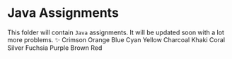 # Java Assignments

This folder will contain ```Java``` assignments. It will be updated soon with a lot more problems. :sparkles:
Crimson
Orange
Blue
Cyan
Yellow
Charcoal
Khaki
Coral
Silver
Fuchsia
Purple
Brown
Red